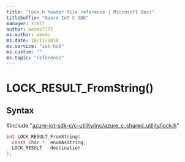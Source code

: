 ```yaml
---                             
title: "lock.h header file reference | Microsoft Docs" 
titleSuffix: "Azure IoT C SDK"            
manager: timlt                 
author: wesmc7777              
ms.author: wesmc               
ms.date: 10/11/2018                    
ms.service: "iot-hub"             
ms.custom: ""                
ms.topic: "reference"        
---                            
```


# LOCK_RESULT_FromString()

## Syntax

\#include "[azure-iot-sdk-c/c-utility/inc/azure_c_shared_utility/lock.h](../lock-h.md)"  
```C
int LOCK_RESULT_FromString(
  const char *  enumAsString,
  LOCK_RESULT   destination
);
```

